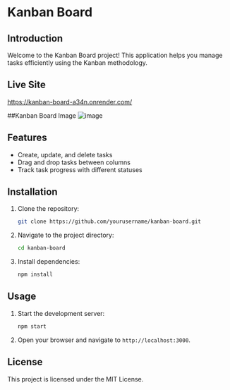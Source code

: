 # Kanban Board

## Introduction
Welcome to the Kanban Board project! This application helps you manage tasks efficiently using the Kanban methodology.

## Live Site
https://kanban-board-a34n.onrender.com/

##Kanban Board Image
![image](https://github.com/user-attachments/assets/6de041de-8993-4a1a-84f8-77c7b16befbe)


## Features
- Create, update, and delete tasks
- Drag and drop tasks between columns
- Track task progress with different statuses

## Installation
1. Clone the repository:
   ```sh
   git clone https://github.com/yourusername/kanban-board.git
   ```
2. Navigate to the project directory:
   ```sh
   cd kanban-board
   ```
3. Install dependencies:
   ```sh
   npm install
   ```

## Usage
1. Start the development server:
   ```sh
   npm start
   ```
2. Open your browser and navigate to `http://localhost:3000`.

## License
This project is licensed under the MIT License.

